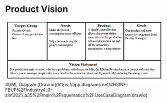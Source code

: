 
# Product Vision 
<img src="images/product_vision_table.png">
#UML Diagram
[Draw.io](https://app.diagrams.net/#HSINF-FEUP%2Findustry4_0-sinf2021_a35%2Fmain%2Fsquematics%2FUseCaseDiagram.drawio)

